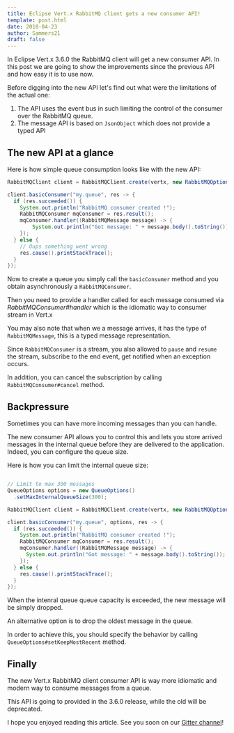 ```yaml
---
title: Eclipse Vert.x RabbitMQ client gets a new consumer API!
template: post.html
date: 2018-04-23
author: Sammers21
draft: false
---
```


In Eclipse Vert.x 3.6.0 the RabbitMQ client will get a new consumer API. In this post we are going to show
the improvements since the previous API and how easy it is to use now.

Before digging into the new API let's find out what were the limitations of the actual one:

1. The API uses the event bus in such limiting the control of the consumer over the RabbitMQ queue.
2. The message API is based on `JsonObject` which does not provide a typed API

## The new API at a glance

Here is how simple queue consumption looks like with the new API:

```java
RabbitMQClient client = RabbitMQClient.create(vertx, new RabbitMQOptions());

client.basicConsumer("my.queue", res -> {
  if (res.succeeded()) {
    System.out.println("RabbitMQ consumer created !");
    RabbitMQConsumer mqConsumer = res.result();
    mqConsumer.handler((RabbitMQMessage message) -> {
        System.out.println("Got message: " + message.body().toString());
    });
  } else {
    // Oups something went wrong
    res.cause().printStackTrace();
  }
});
```


Now to create a queue you simply call the `basicConsumer` method and you obtain asynchronously
a `RabbitMQConsumer`.

Then you need to provide a handler called for each message consumed via _RabbitMQConsumer#handler_ which
is the idiomatic way to consumer stream in Vert.x

You may also note that when we a message arrives, it has the type of `RabbitMQMessage`, this is a typed
message representation.

Since `RabbitMQConsumer` is a stream, you also allowed to `pause` and `resume` the stream, subscribe to the
end event, get notified when an exception occurs.

In addition, you can cancel the subscription by calling `RabbitMQConsumer#cancel` method.

## Backpressure

Sometimes you can have more incoming messages than you can handle.

The new consumer API allows you to control this and lets you store arrived messages in the internal queue
before they are delivered to the application. Indeed, you can configure the queue size.

Here is how you can limit the internal queue size:

```java

// Limit to max 300 messages
QueueOptions options = new QueueOptions()
  .setMaxInternalQueueSize(300);

RabbitMQClient client = RabbitMQClient.create(vertx, new RabbitMQOptions());

client.basicConsumer("my.queue", options, res -> {
  if (res.succeeded()) {
    System.out.println("RabbitMQ consumer created !");
    RabbitMQConsumer mqConsumer = res.result();
    mqConsumer.handler((RabbitMQMessage message) -> {
      System.out.println("Got message: " + message.body().toString());
    });
  } else {
    res.cause().printStackTrace();
  }
});
```

When the intenral queue queue capacity is exceeded, the new message will be simply dropped.

An alternative option is to drop the oldest message in the queue.

In order to achieve this, you should specify the behavior by calling `QueueOptions#setKeepMostRecent` method.

## Finally

The new Vert.x RabbitMQ client consumer API is way more idiomatic and modern way to consume messages from a queue.

This API is going to provided in the 3.6.0 release, while the old will be deprecated.

I hope you enjoyed reading this article. See you soon on our [Gitter channel](https://gitter.im/eclipse-vertx/vertx-users)!
